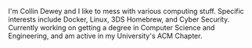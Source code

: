 I'm Collin Dewey and I like to mess with various computing stuff. Specific interests include Docker, Linux, 3DS Homebrew, and Cyber Security. Currently working on getting a degree in Computer Science and Engineering, and am active in my University's ACM Chapter.
